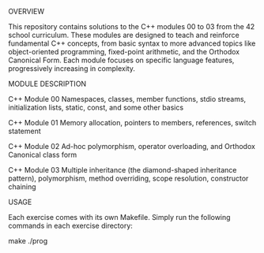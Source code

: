 OVERVIEW

This repository contains solutions to the C++ modules 00 to 03 from the 42 school curriculum.
These modules are designed to teach and reinforce fundamental C++ concepts,
from basic syntax to more advanced topics like object-oriented programming,
fixed-point arithmetic, and the Orthodox Canonical Form.
Each module focuses on specific language features, progressively increasing in complexity.


MODULE DESCRIPTION

C++ Module 00
Namespaces, classes, member functions, stdio streams, initialization lists,
static, const, and some other basics

C++ Module 01
Memory allocation, pointers to members, references, switch statement

C++ Module 02
Ad-hoc polymorphism, operator overloading, and Orthodox Canonical class form

C++ Module 03
Multiple inheritance (the diamond-shaped inheritance pattern), polymorphism,
method overriding, scope resolution, constructor chaining


USAGE

Each exercise comes with its own Makefile. Simply run the following commands in each exercise directory:

make
./prog
